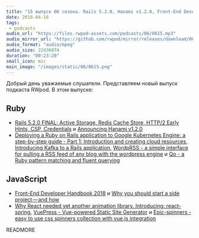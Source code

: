 ```yaml
---
title: "15 выпуск 06 сезона. Rails 5.2.0, Hanami v1.2.0, Front-End Developer Handbook 2018, VuePress, Epic-spinners и прочее"
date: 2018-04-16
tags:
 - podcasts
audio_url: "https://files.rwpod-assets.com/podcasts/06/0615.mp3"
audio_mirror_url: "https://github.com/rwpod/mirror/releases/download/06.15/0615.mp3"
audio_format: "audio/mpeg"
audio_size: 22436074
duration: "00:23:20"
small_icon: mic
main_image: "/images/static/06/0615.png"
---
```


Добрый день уважаемые слушатели. Представляем новый выпуск подкаста RWpod. В этом выпуске:

## Ruby

 - [Rails 5.2.0 FINAL: Active Storage, Redis Cache Store, HTTP/2 Early Hints, CSP, Credentials](http://weblog.rubyonrails.org/2018/4/9/Rails-5-2-0-final/) и [Announcing Hanami v1.2.0](http://hanamirb.org/blog/2018/04/11/announcing-hanami-120.html)
 - [Deploying a Ruby on Rails application to Google Kubernetes Engine: a step-by-step guide - Part 1: Introduction and creating cloud resources](https://blog.abevoelker.com/2018-04-05/deploying-a-ruby-on-rails-application-to-google-kubernetes-engine-a-step-by-step-guide-part-1/), [Introducing Kafka to a Rails application](https://engineering.skroutz.gr/blog/kafka-rails-integration/), [WordpRSS - a simple interface for pulling a RSS feed of any blog with the wordpress engine](https://github.com/rubyhero/wordprss) и [Qo - a Ruby pattern matching and fluent querying](https://github.com/baweaver/qo)

## JavaScript

 - [Front-End Developer Handbook 2018](https://frontendmasters.com/books/front-end-handbook/2018/) и [Why you should start a side project — and how](https://medium.com/ideas-at-igenius/why-you-should-start-a-side-project-and-how-8e63a33187e5)
 - [Why React needed yet another animation library. Introducing: react-spring](https://blog.usejournal.com/why-react-needed-yet-another-animation-library-introducing-react-spring-8212e424c5ce), [VuePress - Vue-powered Static Site Generator](https://vuepress.vuejs.org/) и [Epic-spinners - easy to use css spinners collection with vue.js integration](http://epic-spinners.epicmax.co/#/)

READMORE
